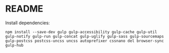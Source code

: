# README

Install dependencies:

<!-- 
`npm install --save-dev gulp gulp-accessibility gulp-cache gulp-util gulp-notify gulp-run @babel/core @babel/preset-env gulp-babel gulp-concat gulp-uglify gulp-sass gulp-sourcemaps gulp-postcss postcss-uncss uncss autoprefixer cssnano del browser-sync gulp-hub`
 -->

`npm install --save-dev gulp gulp-accessibility gulp-cache gulp-util gulp-notify gulp-run gulp-concat gulp-uglify gulp-sass gulp-sourcemaps gulp-postcss postcss-uncss uncss autoprefixer cssnano del browser-sync gulp-hub`

